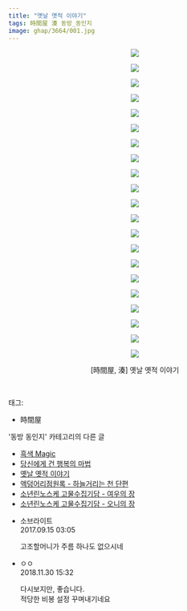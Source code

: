 ```yaml
---
title: "옛날 옛적 이야기"
tags: 時間屋 湊 동방_동인지
image: ghap/3664/001.jpg
---
```

<div class="article">
<p style="text-align: center; clear: none; float: none;"><img src="{{ site.nasurl }}/ghap/3664/001.jpg"/></p>
<p style="text-align: center; clear: none; float: none;"><img src="{{ site.nasurl }}/ghap/3664/002.jpg"/></p>
<p style="text-align: center; clear: none; float: none;"><img src="{{ site.nasurl }}/ghap/3664/003.jpg"/></p>
<p style="text-align: center; clear: none; float: none;"><img src="{{ site.nasurl }}/ghap/3664/004.jpg"/></p>
<p style="text-align: center; clear: none; float: none;"><img src="{{ site.nasurl }}/ghap/3664/005.jpg"/></p>
<p style="text-align: center; clear: none; float: none;"><img src="{{ site.nasurl }}/ghap/3664/006.jpg"/></p>
<p style="text-align: center; clear: none; float: none;"><img src="{{ site.nasurl }}/ghap/3664/007.jpg"/></p>
<p style="text-align: center; clear: none; float: none;"><img src="{{ site.nasurl }}/ghap/3664/008.jpg"/></p>
<p style="text-align: center; clear: none; float: none;"><img src="{{ site.nasurl }}/ghap/3664/009.jpg"/></p>
<p style="text-align: center; clear: none; float: none;"><img src="{{ site.nasurl }}/ghap/3664/010.jpg"/></p>
<p style="text-align: center; clear: none; float: none;"><img src="{{ site.nasurl }}/ghap/3664/011.jpg"/></p>
<p style="text-align: center; clear: none; float: none;"><img src="{{ site.nasurl }}/ghap/3664/012.jpg"/></p>
<p style="text-align: center; clear: none; float: none;"><img src="{{ site.nasurl }}/ghap/3664/013.jpg"/></p>
<p style="text-align: center; clear: none; float: none;"><img src="{{ site.nasurl }}/ghap/3664/014.jpg"/></p>
<p style="text-align: center; clear: none; float: none;"><img src="{{ site.nasurl }}/ghap/3664/015.jpg"/></p>
<p style="text-align: center; clear: none; float: none;"><img src="{{ site.nasurl }}/ghap/3664/016.jpg"/></p>
<p style="text-align: center; clear: none; float: none;"><img src="{{ site.nasurl }}/ghap/3664/017.jpg"/></p>
<p style="text-align: center; clear: none; float: none;"><img src="{{ site.nasurl }}/ghap/3664/018.jpg"/></p>
<p style="text-align: center; clear: none; float: none;"><img src="{{ site.nasurl }}/ghap/3664/019.jpg"/></p>
<p style="text-align: center; clear: none; float: none;"><img src="{{ site.nasurl }}/ghap/3664/020.jpg"/></p>
<p style="text-align: center; clear: none; float: none;"><img src="{{ site.nasurl }}/ghap/3664/021.jpg"/></p>
<p style="text-align: center; clear: none; float: none;">[時間屋, 湊] 옛날 옛적 이야기</p>
<p><br/></p>
</div><div class="tagTrail">
<p>태그: </p>
<ul>
<li>時間屋</li>
</ul>
</div><div class="another">
<p>'동방 동인지' 카테고리의 다른 글</p>
<ul>
<li><a href="/2017-08-28-ghap_3666">흑색 Magic</a></li>
<li><a href="/2017-08-28-ghap_3665">당신에게 건 행복의 마법</a></li>
<li><a href="/2017-08-28-ghap_3664">옛날 옛적 이야기</a></li>
<li><a href="/2017-08-28-ghap_3663">액덩어리점원록 - 하늘거리는 천 단편</a></li>
<li><a href="/2017-08-28-ghap_3662">소년린노스케 고물수집기담 - 여우의 장</a></li>
<li><a href="/2017-08-28-ghap_3661">소년린노스케 고물수집기담 - 오니의 장</a></li>
</ul>
</div><div class="cb_module cb_fluid">
<div class="cb_wrt cb_profile">
<div class="comment">
<ul>
<li class="cb_thumb_off" id="comment15083381">
<div class="cb_comment_area">
<div class="cb_info_area">
<div class="cb_section">
<span class="cb_nick_name">소브라이트</span>
</div>
<div class="cb_section">
<span class="cb_date">2017.09.15 03:05 </span>
</div>
</div>
<div class="cb_dsc_comment">
<p class="cb_dsc">
											고조할머니가 주름 하나도 없으시네
										</p>
</div>
</div></li>
<li class="cb_thumb_off" id="comment15380559">
<div class="cb_comment_area">
<div class="cb_info_area">
<div class="cb_section">
<span class="cb_nick_name">ㅇㅇ</span>
</div>
<div class="cb_section">
<span class="cb_date">2018.11.30 15:32 </span>
</div>
</div>
<div class="cb_dsc_comment">
<p class="cb_dsc">
											다시보지만, 좋습니다.<br/>
적당한 비봉 설정 꾸며내기네요
										</p>
</div>
</div></li>
</ul>
</div>
</div><!-- commentList close -->
</div>